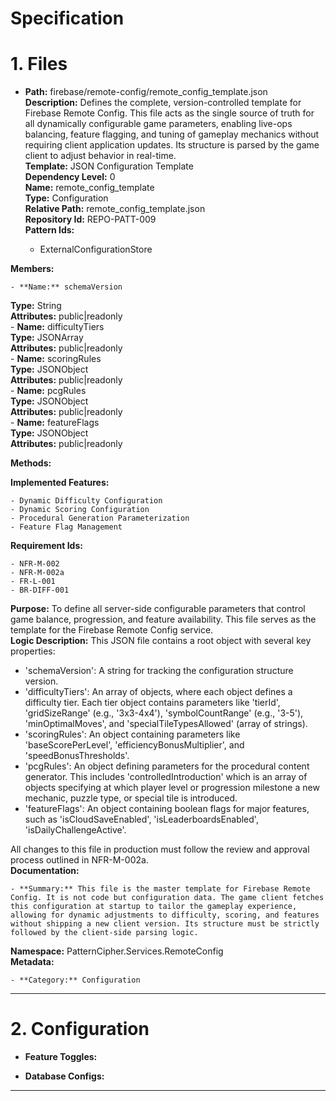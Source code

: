# Specification

# 1. Files

- **Path:** firebase/remote-config/remote_config_template.json  
**Description:** Defines the complete, version-controlled template for Firebase Remote Config. This file acts as the single source of truth for all dynamically configurable game parameters, enabling live-ops balancing, feature flagging, and tuning of gameplay mechanics without requiring client application updates. Its structure is parsed by the game client to adjust behavior in real-time.  
**Template:** JSON Configuration Template  
**Dependency Level:** 0  
**Name:** remote_config_template  
**Type:** Configuration  
**Relative Path:** remote_config_template.json  
**Repository Id:** REPO-PATT-009  
**Pattern Ids:**
    
    - ExternalConfigurationStore
    
**Members:**
    
    - **Name:** schemaVersion  
**Type:** String  
**Attributes:** public|readonly  
    - **Name:** difficultyTiers  
**Type:** JSONArray  
**Attributes:** public|readonly  
    - **Name:** scoringRules  
**Type:** JSONObject  
**Attributes:** public|readonly  
    - **Name:** pcgRules  
**Type:** JSONObject  
**Attributes:** public|readonly  
    - **Name:** featureFlags  
**Type:** JSONObject  
**Attributes:** public|readonly  
    
**Methods:**
    
    
**Implemented Features:**
    
    - Dynamic Difficulty Configuration
    - Dynamic Scoring Configuration
    - Procedural Generation Parameterization
    - Feature Flag Management
    
**Requirement Ids:**
    
    - NFR-M-002
    - NFR-M-002a
    - FR-L-001
    - BR-DIFF-001
    
**Purpose:** To define all server-side configurable parameters that control game balance, progression, and feature availability. This file serves as the template for the Firebase Remote Config service.  
**Logic Description:** This JSON file contains a root object with several key properties:
- 'schemaVersion': A string for tracking the configuration structure version.
- 'difficultyTiers': An array of objects, where each object defines a difficulty tier. Each tier object contains parameters like 'tierId', 'gridSizeRange' (e.g., '3x3-4x4'), 'symbolCountRange' (e.g., '3-5'), 'minOptimalMoves', and 'specialTileTypesAllowed' (array of strings).
- 'scoringRules': An object containing parameters like 'baseScorePerLevel', 'efficiencyBonusMultiplier', and 'speedBonusThresholds'.
- 'pcgRules': An object defining parameters for the procedural content generator. This includes 'controlledIntroduction' which is an array of objects specifying at which player level or progression milestone a new mechanic, puzzle type, or special tile is introduced.
- 'featureFlags': An object containing boolean flags for major features, such as 'isCloudSaveEnabled', 'isLeaderboardsEnabled', 'isDailyChallengeActive'.

All changes to this file in production must follow the review and approval process outlined in NFR-M-002a.  
**Documentation:**
    
    - **Summary:** This file is the master template for Firebase Remote Config. It is not code but configuration data. The game client fetches this configuration at startup to tailor the gameplay experience, allowing for dynamic adjustments to difficulty, scoring, and features without shipping a new client version. Its structure must be strictly followed by the client-side parsing logic.
    
**Namespace:** PatternCipher.Services.RemoteConfig  
**Metadata:**
    
    - **Category:** Configuration
    


---

# 2. Configuration

- **Feature Toggles:**
  
  
- **Database Configs:**
  
  


---

